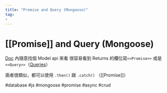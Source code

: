 ```yaml
---
title: "Promise and Query (Mongoose)"
tag: 
- 
---
```

# [[Promise]] and Query (Mongoose)
[Doc](https://mongoosejs.com/docs/api/model.html#model_Model.deleteMany) 內隨意找個 Model api 來看
很容易看到 Returns 的欄位寫`<<Promise>>` 或是 `<<Query>>`（[Queries](https://mongoosejs.com/docs/queries.html)）

兩者很類似，都可以使用 `.then()` 跟 `.catch()` （[[Promise]]）

#database #js #mongoose #promise #async #crud 